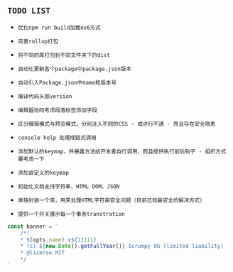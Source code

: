 ## `TODO LIST`

- `优化npm run build加载es6方式`

- `完善rollup打包`

- `将不同的库打包到不同文件夹下的dist`

- `自动化更新各个package中package.json版本`

- `自动引入Package.json中name和版本号`

- `编译代码头部version`

- `编辑器协同考虑段落标签添加字段`

- `区分编辑模式与预览模式，分别注入不同的CSS - 或许行不通 - 而且存在安全隐患`

- `console help 处理成链式调用`

- `添加默认的keymap，并暴露方法给开发者自行调用，而且提供执行前后钩子 - 组织方式要考虑一下`

- `添加自定义的keymap`

- `初始化文档支持字符串、HTML DOM、JSON`

- `单独封装一个库，用来处理HTML字符串安全问题（目前已知最安全的解决方式）`

- `提供一个开关展示每一个事务transtration`

```js
const banner = `
    /*!
    * ${opts.name} v${11111}
    * (c) ${new Date().getFullYear()} Scrumpy UG (limited liability)
    * @license MIT
    */
`
```